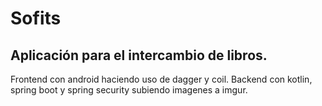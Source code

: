 # Sofits

## Aplicación para el intercambio de libros.


Frontend con android haciendo uso de dagger y coil.
Backend con kotlin, spring boot y spring security subiendo imagenes a imgur. 

